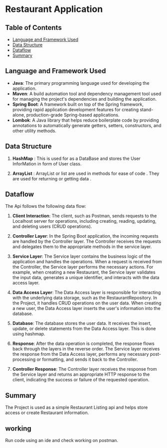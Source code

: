 
# Restaurant Application

## Table of Contents

- [Language and Framework Used](#frameworks-and-language-used)
- [Data Structure](#data-structure)
- [Dataflow](#dataflow)
- [Summary](#summary)

## Language and Framework Used

- **Java**: The primary programming language used for developing the application.
- **Maven**: A build automation tool and dependency management tool used for managing the project's dependencies and building the application.
- **Spring Boot**: A framework built on top of the Spring framework, providing rapid application development features for creating stand-alone, production-grade Spring-based applications.
- **Lombok**: A Java library that helps reduce boilerplate code by providing annotations to automatically generate getters, setters, constructors, and other utility methods.



## Data Structure

1.  **HashMap**  : This is used for as a DataBase and stores the User InforMation in form of User class.

2. **ArrayList** : ArrayList or list are used in methods for ease of code . They are used for returning or getting data .

## Dataflow

The Api follows the following data flow:

1. **Client Interaction**: The client, such as Postman, sends requests to the Localhost server for  operations, including creating, reading, updating, and deleting users (CRUD operations).

2. **Controller Layer**: In the Spring Boot application, the incoming requests are handled by the Controller layer. The Controller receives the requests and delegates them to the appropriate methods in the service layer.

3. **Service Layer**: The Service layer contains the business logic of the application and handles the operations. When a request is received from the Controller, the Service layer performs the necessary actions. For example, when creating a new Restaurant, the Service layer validates the input data, generates a unique identifier, and interacts with the data access layer.

4. **Data Access Layer**: The Data Access layer is responsible for interacting with the underlying data storage, such as the RestaurantRepository. In the Project, it handles CRUD operations on the user data. When creating a new user, the Data Access layer inserts the user's information into the database.

5. **Database**: The database stores the user data. It receives the insert, update, or delete statements from the Data Access layer.
This is done using hashmap.

6. **Response**: After the data operation is completed, the response flows back through the layers in the reverse order. The Service layer receives the response from the Data Access layer, performs any necessary post-processing or formatting, and sends it back to the Controller.

7. **Controller Response**: The Controller layer receives the response from the Service layer and returns an appropriate HTTP response to the client, indicating the success or failure of the requested operation.

## Summary

The Project is used as a simple Restaurant Listing api and helps store access or create Restaurant information. 

## working

Run code using an ide and check working on postman.